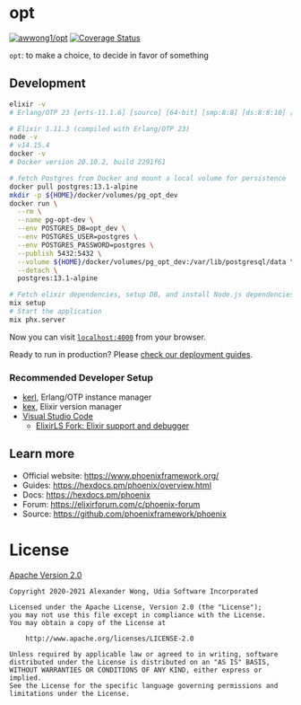 # opt

[![awwong1/opt](https://circleci.com/gh/awwong1/opt.svg?style=shield)](https://circleci.com/gh/awwong1/opt)
[![Coverage Status](https://coveralls.io/repos/github/awwong1/opt/badge.svg?branch=)](https://coveralls.io/github/awwong1/opt?branch=)

`opt`: to make a choice, to decide in favor of something

## Development

```bash
elixir -v
# Erlang/OTP 23 [erts-11.1.6] [source] [64-bit] [smp:8:8] [ds:8:8:10] [async-threads:1] [hipe]

# Elixir 1.11.3 (compiled with Erlang/OTP 23)
node -v
# v14.15.4
docker -v
# Docker version 20.10.2, build 2291f61
```
```bash
# fetch Postgres from Docker and mount a local volume for persistence
docker pull postgres:13.1-alpine
mkdir -p ${HOME}/docker/volumes/pg_opt_dev
docker run \
  --rm \
  --name pg-opt-dev \
  --env POSTGRES_DB=opt_dev \
  --env POSTGRES_USER=postgres \
  --env POSTGRES_PASSWORD=postgres \
  --publish 5432:5432 \
  --volume ${HOME}/docker/volumes/pg_opt_dev:/var/lib/postgresql/data \
  --detach \
  postgres:13.1-alpine

# Fetch elixir dependencies, setup DB, and install Node.js dependencies
mix setup
# Start the application
mix phx.server
```

Now you can visit [`localhost:4000`](http://localhost:4000) from your browser.

Ready to run in production? Please [check our deployment guides](https://hexdocs.pm/phoenix/deployment.html).

### Recommended Developer Setup

* [kerl](https://github.com/kerl/kerl), Erlang/OTP instance manager
* [kex](https://github.com/taylor/kiex), Elixir version manager
* [Visual Studio Code](https://code.visualstudio.com/)
  * [ElixirLS Fork: Elixir support and debugger](https://marketplace.visualstudio.com/items?itemName=elixir-lsp.elixir-ls)

## Learn more

  * Official website: https://www.phoenixframework.org/
  * Guides: https://hexdocs.pm/phoenix/overview.html
  * Docs: https://hexdocs.pm/phoenix
  * Forum: https://elixirforum.com/c/phoenix-forum
  * Source: https://github.com/phoenixframework/phoenix

# License

[Apache Version 2.0](LICENSE)

```text
Copyright 2020-2021 Alexander Wong, Udia Software Incorporated

Licensed under the Apache License, Version 2.0 (the "License");
you may not use this file except in compliance with the License.
You may obtain a copy of the License at

    http://www.apache.org/licenses/LICENSE-2.0

Unless required by applicable law or agreed to in writing, software
distributed under the License is distributed on an "AS IS" BASIS,
WITHOUT WARRANTIES OR CONDITIONS OF ANY KIND, either express or implied.
See the License for the specific language governing permissions and
limitations under the License.
```
